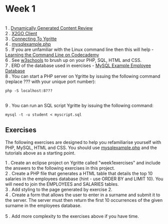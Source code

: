 
# Week 1

<br> 1 . [Dynamically Generated Content Review](https://docs.google.com/presentation/d/1bWMd9ypXXUJGt-jDpjpRSfh6_2zHMRKjjBcldO0OMeM/pub?start=false&loop=false&delayms=60000&slide=id.p3)
<br> 2 . [X2GO Client](https://drive.google.com/file/d/0B-CFaefA1v4RVWN5eFRlSV9YbVU/view?usp=sharing)
<br> 3 . [Connecting To Ygritte](https://docs.google.com/document/d/1wV6XGhOPlpwCMElZAqlH83YYXo_PpdNNdVMN6Toh3mw/pub)
<br> 4 . [mysqlexample.php](https://gist.github.com/GedMullen/f58ea879c98ada9ca055)
<br> 5 . If you are unfamiliar with the Linux command line then this will help - [Learning the Command Line on Codecademy](https://www.codecademy.com/learn/learn-the-command-line)
<br> 6 . See [w3schools](http://www.w3schools.com) to brush up on your PHP, SQL, HTML and CSS. 
<br> 7 . ERD of the database used in exercises - [MySQL Example Employee Database](https://dev.mysql.com/doc/employee/en/sakila-structure.html)
<br> 8 . You can start a PHP server on Ygritte by issuing the following command (replace ??? with your unique port number):
```
php -S localhost:8??? 
```
<br> 9 . You can run an SQL script Ygritte by issuing the following command:
```
mysql -t -u student < myscript.sql
```

## Exercises

The following exercises are designed to help you refamiliarise yourself with PHP, MySQL, HTML and CSS. You should use [mysqlexample.php](https://gist.github.com/GedMullen/f58ea879c98ada9ca055) and the tutorials above as a starting point.

1 . Create an eclipse project on Ygritte called "week1exercises" and include the answers to the following exercises in this project. 
<br> 2 . Create a PHP file that generates a HTML table that details the top 10 salaries in the employees database (hint - use ORDER BY and LIMIT 10). You will need to join the EMPLOYEES and SALARIES tables.
<br> 3 . Add styling to the page generated by exercise 2.
<br> 4 . Create a form that allows the user to enter in a surname and submit it to the server. The server must then return the first 10 occurrences of the given surname in the employees database.    
<br> 5 . Add more complexity to the exercises above if you have time.

